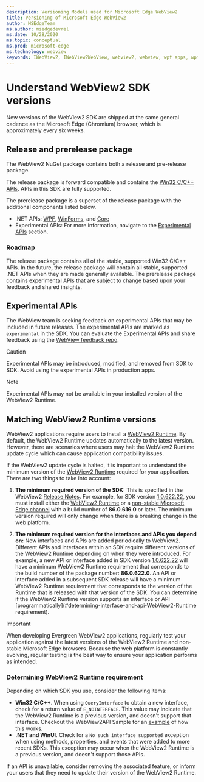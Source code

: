 ```yaml
---
description: Versioning Models used for Microsoft Edge WebView2
title: Versioning of Microsoft Edge WebView2
author: MSEdgeTeam
ms.author: msedgedevrel
ms.date: 10/28/2020
ms.topic: conceptual
ms.prod: microsoft-edge
ms.technology: webview
keywords: IWebView2, IWebView2WebView, webview2, webview, wpf apps, wpf, edge, ICoreWebView2, ICoreWebView2Host, browser control, edge html
---
```

# Understand WebView2 SDK versions

New versions of the WebView2 SDK are shipped at the same general cadence as the Microsoft Edge \(Chromium\) browser, which is approximately every six weeks.  

## Release and prerelease package  

The WebView2 NuGet package contains both a release and pre-release package.  

The release package is forward compatible and contains the [Win32 C/C++ APIs][ReferenceWin32].  APIs in this SDK are fully supported.  

The prerelease package is a superset of the release package with the additional components listed below.  

*   .NET APIs: [WPF][DotnetMicrosoftWebWebview2WpfNamespace], [WinForms][DotnetMicrosoftWebWebview2WinformsNamespace], and [Core][DotnetMicrosoftWebWebview2CoreNamespace]  
*   Experimental APIs:  For more information, navigate to the [Experimental APIs](#experimental-apis) section.  

### Roadmap  

The release package contains all of the stable, supported Win32 C/C++ APIs.  In the future, the release package will contain all stable, supported .NET APIs when they are made generally available.  The prerelease package contains experimental APIs that are subject to change based upon your feedback and shared insights. 

## Experimental APIs  

The WebView team is seeking feedback on experimental APIs that may be included in future releases.  The experimental APIs are marked as `experimental` in the SDK.  You can evaluate the Experimental APIs and share feedback using the [WebView feedback repo][GithubMicrosoftedgeWebviewfeedback].  

> [!CAUTION]
> Experimental APIs may be introduced, modified, and removed from SDK to SDK.  Avoid using the experimental APIs in production apps.  

> [!NOTE]
> Experimental APIs may not be available in your installed version of the WebView2 Runtime.  

## Matching WebView2 Runtime versions  
WebView2 applications require users to install a [WebView2 Runtime][MicrosoftDeveloperEdgeWebview2]. By default, the WebView2 Runtime updates automatically to the latest version. However, there are scenarios where users may halt the WebView2 Runtime update cycle which can cause application compatibility issues.

If the WebView2 update cycle is halted, it is important to understand the minimum version of the [WebView2 Runtime][MicrosoftDeveloperEdgeWebview2] required for your application. There are two things to take into account:  

1. **The minimum required version of the SDK:** This is specified in the WebView2 [Release Notes][Releasenotes]. For example, for SDK version [1.0.622.22](https://docs.microsoft.com/microsoft-edge/webview2/releasenotes#1062222), you must install either the [WebView2 Runtime][MicrosoftDeveloperEdgeWebview2] or a [non-stable Microsoft Edge channel][MicrosoftedgeinsiderDownload] with a build number of **86.0.616.0** or later. The minimum version required will only change when there is a breaking change in the web platform.

2. **The minimum required version for the interfaces and APIs you depend on:** New interfaces and APIs are added periodically to WebView2. Different APIs and interfaces within an SDK require different versions of the WebView2 Runtime depending on when they were introduced. For example, a new API or interface added in SDK version [1.0.622.22](https://docs.microsoft.com/microsoft-edge/webview2/releasenotes#1062222) will have a minimum WebView2 Runtime requirement that corresponds to the build number of the package number: **86.0.622.0**. An API or interface added in a subsequent SDK release will have a minimum WebView2 Runtime requirement that corresponds to the version of the Runtime that is released with that version of the SDK. You can determine if the WebView2 Runtime version supports an interface or API [programmatically](#determining-interface-and-api-WebView2-Runtime requirement).

> [!IMPORTANT]
> When developing Evergreen WebView2 applications, regularly test your application against the latest versions of the WebView2 Runtime and non-stable Microsoft Edge browsers.  Because the web platform is constantly evolving, regular testing is the best way to ensure your application performs as intended.  

### Determining WebView2 Runtime requirement

Depending on which SDK you use, consider the following items: 

*   **Win32 C/C++**.  When using `QueryInterface` to obtain a new interface, check for a return value of `E_NOINTERFACE`.  This value may indicate that the WebView2 Runtime is a previous version, and doesn't support that interface. Checkout the WebView2API Sample for an [example](https://github.com/MicrosoftEdge/WebView2Samples/blob/8ec7de9d3e80a942bc7025cffad98eee75e11e64/SampleApps/WebView2APISample/AppWindow.cpp#L622) of how this works.
*   **.NET and WinUI**.  Check for a `No such interface supported` exception when using methods, properties, and events that were added to more recent SDKs.  This exception may occur when the WebView2 Runtime is a previous version, and doesn't support those APIs.  

If an API is unavailable, consider removing the associated feature, or inform your users that they need to update their version of the WebView2 Runtime.  



 

<!--## Versioning  

After you have used a particular version of the SDK to build your app, your app may end up running with an older or newer version of installed browser binaries.  Until version 1.0.0.0 of WebView2 there may be breaking changes during updates that prevent your SDK from working with different versions of installed browser binaries.  After version 1.0.0.0, different versions of the SDK may work with different versions of the installed browser by using the following best practices.  

1.  To account for breaking changes to the API be sure to check for failure when requesting the DLL export `CreateCoreWebView2Environment` and when running `QueryInterface` on any `CoreWebView2` object.  A return value of `E_NOINTERFACE` indicates that the SDK is not compatible with the Microsoft Edge browser binaries.  
1.  Checking for failure from `QueryInterface` also accounts for cases where the SDK is newer than the version of the Microsoft Edge browser and your app attempts to use an interface of which the Microsoft Edge browser is unaware.  

1.  When an interface is unavailable, you may consider disabling the associated feature if possible, or otherwise informing your users to update their browsers.  -->  

<!--links -->  

[Releasenotes]: ../releasenotes.md "Release notes for WebView2 SDK | Microsoft Docs"  

[DeployedgeChannels]: /deployedge/microsoft-edge-channels "Overview of the Microsoft Edge channels | Microsoft Docs"  

[DotnetMicrosoftWebWebview2CoreNamespace]: /dotnet/api/microsoft.web.webview2.core "Microsoft.Web.WebView2.Core Namespace | Microsoft Docs"  
[DotnetMicrosoftWebWebview2WpfNamespace]: /dotnet/api/microsoft.web.webview2.wpf "Microsoft.Web.WebView2.Wpf Namespace | Microsoft Docs"  
[DotnetMicrosoftWebWebview2WinformsNamespace]: /dotnet/api/microsoft.web.webview2.winforms "Microsoft.Web.WebView2.WinForms Namespace | Microsoft Docs"  
[ReferenceWin32]: /microsoft-edge/webview2/reference/win32 "WebView2 Win32 C++ Reference | Microsoft Docs"  

[MicrosoftDeveloperEdgeWebview2]: https://developer.microsoft.com/microsoft-edge/webview2/ "Microsoft Edge WebView2 | Microsoft Developer"  

[GithubMicrosoftedgeWebviewfeedback]: https://github.com/MicrosoftEdge/WebViewFeedback "WebView Feedback - MicrosoftEdge/WebViewFeedback | GitHub"  

[MicrosoftedgeinsiderDownload]: https://www.microsoftedgeinsider.com/download "Download Microsoft Edge Insider Channels"  
